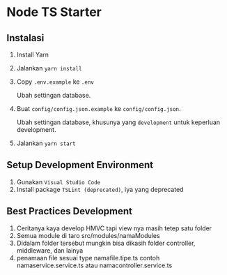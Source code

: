 # Node TS Starter

## Instalasi

1. Install Yarn
2. Jalankan `yarn install`
3. Copy `.env.example` ke `.env`

    Ubah settingan database.

4. Buat `config/config.json.example` ke `config/config.json`.

    Ubah settingan database, khusunya yang `development` untuk keperluan development.

5. Jalankan `yarn start`

## Setup Development Environment

1. Gunakan `Visual Studio Code`
2. Install package `TSLint (deprecated)`, iya yang deprecated

## Best Practices Development

1. Ceritanya kaya develop HMVC tapi view nya masih tetep satu folder
2. Semua module di taro src/modules/namaModules
3. Didalam folder tersebut mungkin bisa dikasih folder controller, middleware, dan lainya
4. penamaan file sesuai type namafile.tipe.ts contoh namaservice.service.ts atau namacontroller.service.ts
